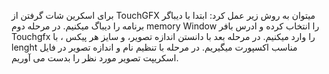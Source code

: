 برای اسکرین شات گرفتن از TouchGFX میتوان به روش زیر عمل کرد:
ابتدا با دیباگر برنامه را دیباگ میکنیم.
در مرحله دوم memory Window را انتخاب کرده و ادرس بافر Touchgfx را وارد میکنیم.
در مرحله بعد با دانستن اندازه تصویر، و سایز هر پیکس ، با lenght مناسب اکسپورت میگیریم.
در مرحله با تنظیم نام و اندازه تصویر در فایل اسکریپت تصویر مورد نظر را بدست می آوریم.
